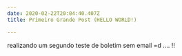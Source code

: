 ```yaml
---
date: 2020-02-22T20:04:40.407Z
title: Primeiro Grande Post (HELLO WORLD!)

---
```



realizando um segundo teste de boletim sem email =d .... !!
